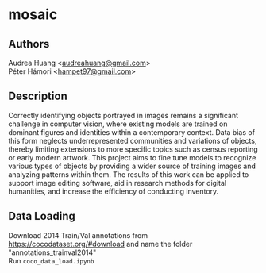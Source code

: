 # mosaic

## Authors
Audrea Huang \<audreahuang@gmail.com> <br>
Péter Hámori \<hampet97@gmail.com>

## Description
Correctly identifying objects portrayed in images remains a significant challenge in computer vision, where existing models are trained on dominant figures and identities within a contemporary context. Data bias of this form neglects underrepresented communities and variations of objects, thereby limiting extensions to more specific topics such as census reporting or early modern artwork. This project aims to fine tune models to recognize various types of objects by providing a wider source of training images and analyzing patterns within them. The results of this work can be applied to support image editing software, aid in research methods for digital humanities, and increase the efficiency of conducting inventory.

## Data Loading
Download 2014 Train/Val annotations from https://cocodataset.org/#download and name the folder "annotations_trainval2014"<br>
Run `coco_data_load.ipynb`
